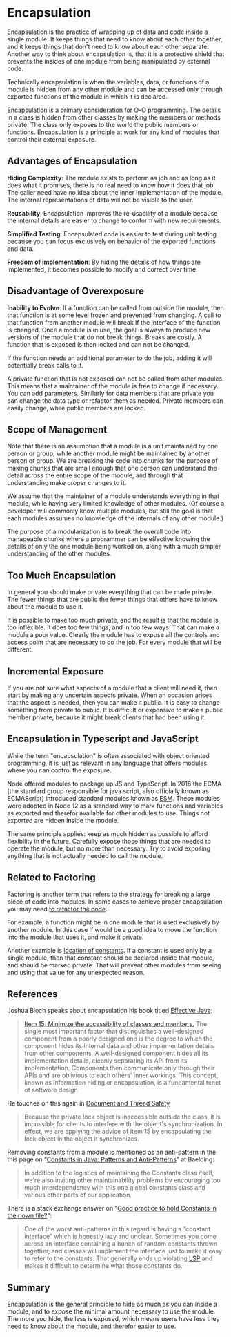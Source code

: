 # Encapsulation

Encapsulation is the practice of wrapping up of data and code inside a single module.  It keeps things that need to know about each other together, and it keeps things that don't need to know about each other separate.  Another way to think about encapsulation is, that it is a protective shield that prevents the insides of one module from being manipulated by external code. 

Technically encapsulation is when the variables, data, or functions of a module is hidden from any other module and can be accessed only through exported functions of the module in which it is declared.

Encapsulation is a primary consideration for O-O programming.  The details in a class is hidden from other classes by making the members or methods private.  The class only exposes to the world the public members or functions.  Encapsulation is a principle at work for any kind of modules that control their external exposure.

## Advantages of Encapsulation

**Hiding Complexity**: The module exists to perform as job and as long as it does what it promises, there is no real need to know how it does that job. The caller need have no idea about the inner implementation of the module. The internal representations of data will not be visible to the user.

**Reusability**: Encapsulation improves the re-usability of a module because the internal details are easier to change to conform with new requirements.

**Simplified Testing**: Encapsulated code is easier to test during unit testing because you can focus exclusively on behavior of the exported functions and data.

**Freedom of implementation**: By hiding the details of how things are implemented, it becomes possible to modify and correct over time.

## Disadvantage of Overexposure

**Inability to Evolve**: If a function can be called from outside the module, then that function is at some level frozen and prevented from changing.  A call to that function from another module will break if the interface of the function is changed.  Once a module is in use, the goal is always to produce new versions of the module that do not break things.  Breaks are costly.  A function that is exposed is then locked and can not be changed.

If the function needs an additional parameter to do the job, adding it will potentially break calls to it.

A private function that is not exposed can not be called from other modules.  This means that a maintainer of the module is free to change if necessary.  You can add parameters.  Similarly for data members that are private you can change the data type or refactor them as needed.  Private members can easily change, while public members are locked.

## Scope of Management

Note that there is an assumption that a module is a unit maintained by one person or group, while another module might be maintained by another person or group.  We are breaking the code into chunks for the purpose of making chunks that are small enough that one person can understand the detail across the entire scope of the module, and through that understanding make proper changes to it.  

We assume that the maintainer of a module understands everything in that module, while having very limited knowledge of other modules.  (Of course a developer will commonly know multiple modules, but still the goal is that each modules assumes no knowledge of the internals of any other module.)

The purpose of a modularization is to break the overall code into manageable chunks where a programmer can be effective knowing the details of only the one module being worked on, along with a much simpler understanding of the other modules.

## Too Much Encapsulation

In general you should make private everything that can be made private.  The fewer things that are public the fewer things that others have to know about the module to use it.

It is possible to make too much private, and the result is that the module is too inflexible.  It does too few things, and in too few ways.  That can make a module a poor value.  Clearly the module has to expose all the controls and access point that are necessary to do the job.  For every module that will be different.

## Incremental Exposure

If you are not sure what aspects of a module that a client will need it, then start by making any uncertain aspects private.  When an occasion arises that the aspect is needed, then you can make it public.  It is easy to change something from private to public.  It is difficult or expensive to make a public member private, because it might break clients that had been using it.

## Encapsulation in Typescript and JavaScript

While the term "encapsulation" is often associated with object oriented programming, it is just as relevant in any language that offers modules where you can control the exposure.  

Node offered modules to package up JS and TypeScript.  In 2016 the ECMA (the standard group responsible for java script, also officially known as ECMAScript) introduced standard modules known as [ESM](https://tc39.es/ecma262/#sec-modules).  These modules were adopted in Node 12 as a standard way to mark functions and variables as exported and therefor available for other modules to use.  Things not exported are hidden inside the module.

The same principle applies: keep as much hidden as possible to afford flexibility in the future.  Carefully expose those things that are needed to operate the module, but no more than necessary.  Try to avoid exposing anything that is not actually needed to call the module.

## Related to Factoring

Factoring is another term that refers to the strategy for breaking a large piece of code into modules.  In some cases to achieve proper encapsulation you may need [to refactor the code](factoring-functionality.md).  

For example, a function might be in one module that is used exclusively by another module.  In this case if would be a good idea to move the function into the module that uses it, and make it private.

Another example is [location of constants](../Coding/Syntax%20Conventions/constant-location.md).  If a constant is used only by a single module, then that constant should be declared inside that module, and should be marked private.  That will prevent other modules from seeing and using that value for any unexpected reason.

## References

Joshua Bloch speaks about encapsulation his book titled [Effective Java](https://www.amazon.com/dp/0321356683):

> [Item 15: Minimize the accessibility of classes and members.](https://learning.oreilly.com/library/view/effective-java-3rd/9780134686097/ch4.xhtml#lev15)  The single most important factor that distinguishes a well-designed component from a poorly designed one is the degree to which the component hides its internal data and other implementation details from other components. A well-designed component hides all its implementation details, cleanly separating its API from its implementation. Components then communicate only through their APIs and are oblivious to each others' inner workings. This concept, known as information hiding or encapsulation, is a fundamental tenet of software design

He touches on this again in [Document and Thread Safety](https://learning.oreilly.com/library/view/effective-java-3rd/9780134686097/ch11.xhtml#lev82) 

> Because the private lock object is inaccessible outside the class, it is impossible for clients to interfere with the object's synchronization. In effect, we are applying the advice of Item 15 by encapsulating the lock object in the object it synchronizes.

Removing constants from a module is mentioned as an anti-pattern in the this page on “[Constants in Java: Patterns and Anti-Patterns](https://www.baeldung.com/java-constants-good-practices)” at Baelding:

> In addition to the logistics of maintaining the Constants class itself, we're also inviting other maintainability problems by encouraging too much interdependency with this one global constants class and various other parts of our application.

There is a stack exchange answer on “[Good practice to hold Constants in their own file?](https://softwareengineering.stackexchange.com/questions/290006/good-practice-to-hold-constants-in-their-own-file)“:

> One of the worst anti-patterns in this regard is having a “constant interface” which is honestly lazy and unclear. Sometimes you come across an interface containing a bunch of random constants thrown together, and classes will implement the interface just to make it easy to refer to the constants. That generally ends up violating [LSP](https://en.wikipedia.org/wiki/Liskov_substitution_principle) and makes it difficult to determine what those constants do.

## Summary

Encapsulation is the general principle to hide as much as you can inside a module, and to expose the minimal amount necessary to use the module.  The more you hide, the less is exposed, which means users have less they need to know about the module, and therefor easier to use.